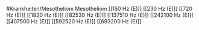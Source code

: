 #Krankheiten/Mesotheliom
Mesotheliom
[[150 Hz (E)]]
[[230 Hz (E)]]
[[720 Hz (E)]]
[[1830 Hz (E)]]
[[82530 Hz (E)]]
[[137510 Hz (E)]]
[[242100 Hz (E)]]
[[407500 Hz (E)]]
[[592520 Hz (E)]]
[[693200 Hz (E)]]
